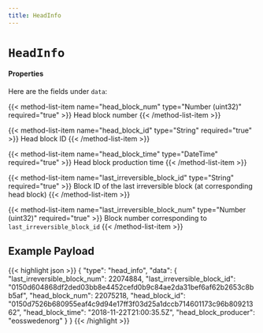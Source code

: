 ```yaml
---
title: HeadInfo
---
```


# `HeadInfo`

#### Properties

Here are the fields under `data`:

{{< method-list-item name="head_block_num" type="Number (uint32)" required="true" >}}
  Head block number
{{< /method-list-item >}}

{{< method-list-item name="head_block_id" type="String" required="true" >}}
  Head block ID
{{< /method-list-item >}}

{{< method-list-item name="head_block_time" type="DateTime" required="true" >}}
  Head block production time
{{< /method-list-item >}}

{{< method-list-item name="last_irreversible_block_id" type="String" required="true" >}}
  Block ID of the last irreversible block (at corresponding head block)
{{< /method-list-item >}}

{{< method-list-item name="last_irreversible_block_num" type="Number (uint32)" required="true" >}}
  Block number corresponding to `last_irreversible_block_id`
{{< /method-list-item >}}

## Example Payload

{{< highlight json >}}
{
  "type": "head_info",
  "data": {
    "last_irreversible_block_num": 22074884,
    "last_irreversible_block_id": "0150d604868df2ded03bb8e4452cefd0b9c84ae2da31bef6af62b2653c8bb5af",
    "head_block_num": 22075218,
    "head_block_id": "0150d7526b680955eaf4c9d94e17ff3f03d25a1dccb714601173c96b80921362",
    "head_block_time": "2018-11-22T21:00:35.5Z",
    "head_block_producer": "eosswedenorg"
  }
}
{{< /highlight >}}